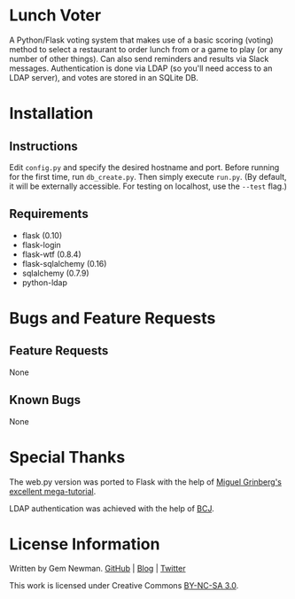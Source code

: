 Lunch Voter
===========

A Python/Flask voting system that makes use of a basic scoring (voting) method to select a restaurant to order lunch from or a game to play (or any number of other things). Can also send reminders and results via Slack messages. Authentication is done via LDAP (so you'll need access to an LDAP server), and votes are stored in an SQLite DB.

Installation
============

Instructions
------------

Edit `config.py` and specify the desired hostname and port. Before running for the first time, run `db_create.py`. Then simply execute `run.py`. (By default, it will be externally accessible. For testing on localhost, use the `--test` flag.)

Requirements
------------

* flask (0.10)
* flask-login
* flask-wtf (0.8.4)
* flask-sqlalchemy (0.16)
* sqlalchemy (0.7.9)
* python-ldap

Bugs and Feature Requests
=========================

Feature Requests
----------------

None

Known Bugs
----------

None

Special Thanks
==============

The web.py version was ported to Flask with the help of [Miguel Grinberg's excellent mega-tutorial](http://blog.miguelgrinberg.com/post/the-flask-mega-tutorial-part-i-hello-world).

LDAP authentication was achieved with the help of [BCJ](https://github.com/bcj).

License Information
===================

Written by Gem Newman. [GitHub](https://github.com/spurll/) | [Blog](http://www.startleddisbelief.com) | [Twitter](https://twitter.com/spurll)

This work is licensed under Creative Commons [BY-NC-SA 3.0](https://creativecommons.org/licenses/by-nc-sa/3.0/).
